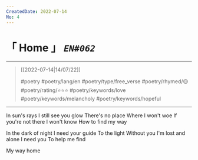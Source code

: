 ```yaml
---
CreatedDate: 2022-07-14
No: 4
---
```

# &#12300; Home &#12301; *`EN#062`*

---

> [[2022-07-14|14/07/22]]
> 
> #poetry 
> #poetry/lang/en 
> #poetry/type/free_verse 
> #poetry/rhymed/🟡 
> #poetry/rating/⭐⭐⭐ 
> #poetry/keywords/love #poetry/keywords/melancholy #poetry/keywords/hopeful 

---

In sun's rays
I still see you glow
There's no place
Where I won't woe
If you're not there
I won't know
How to find my way

In the dark of night
I need your guide
To the light
Without you
I'm lost and alone
I need you
To help me find

My way home
